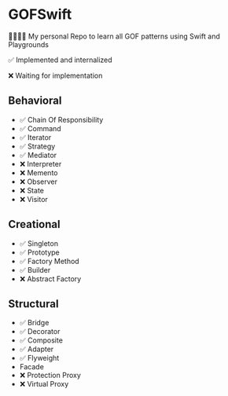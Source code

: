 # GOFSwift
👨‍👩‍👧‍👦 My personal Repo to learn all GOF patterns using Swift and Playgrounds

✅ Implemented and internalized

❌ Waiting for implementation

## Behavioral

* ✅ Chain Of Responsibility 
* ✅ Command
* ✅ Iterator
* ✅ Strategy
* ✅ Mediator
* ❌ Interpreter
* ❌ Memento
* ❌ Observer
* ❌ State
* ❌ Visitor

## Creational

* ✅ Singleton
* ✅ Prototype
* ✅ Factory Method
* ✅ Builder 
* ❌ Abstract Factory


## Structural

* ✅ Bridge
* ✅ Decorator
* ✅ Composite
* ✅ Adapter
* ✅ Flyweight
* Facade
* ❌ Protection Proxy
* ❌ Virtual Proxy
